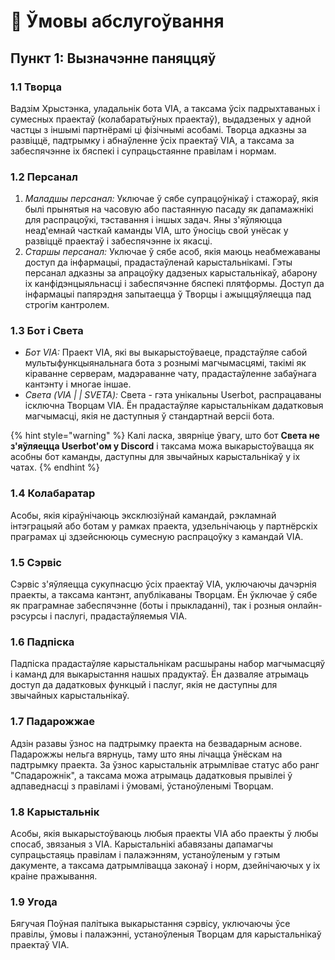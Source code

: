 # 🔘 Ўмовы абслугоўвання

## Пункт 1: Вызначэнне паняццяў <a href="#p-id-1" id="p-id-1"></a>

### 1.1 **Творца** <a href="#p-id-1.1" id="p-id-1.1"></a>

Вадзім Хрыстэнка, уладальнік бота VIA, а таксама ўсіх падрыхтаваных і сумесных праектаў (колабаратыўных праектаў), выдадзеных у адной частцы з іншымі партнёрамі ці фізічнымі асобамі. Творца адказны за развіццё, падтрымку і абнаўленне ўсіх праектаў VIA, а таксама за забеспячэнне іх бяспекі і супрацьстаянне правілам і нормам.

### **1.2 Персанал** <a href="#p-id-1.2" id="p-id-1.2"></a>

1. _Маладшы персанал:_ Уключае ў сябе супрацоўнікаў і стажораў, якія былі прынятыя на часовую або пастаянную пасаду як дапамажнікі для распрацоўкі, тэставання і іншых задач. Яны з'яўляюцца неад'емнай часткай каманды VIA, што ўносіць свой унёсак у развіццё праектаў і забеспячэнне іх якасці.
2. _Старшы персанал:_ Уключае ў сябе асоб, якія маюць неабмежаваны доступ да інфармацыі, прадастаўленай карыстальнікамі. Гэты персанал адказны за апрацоўку дадзеных карыстальнікаў, абарону іх канфідэнцыяльнасці і забеспячэнне бяспекі плятформы. Доступ да інфармацыі папярэдня запытаецца ў Творцы і ажыццяўляецца пад строгім кантролем.

### **1.3 Бот і Света**

* _Бот VIA:_ Праект VIA, які вы выкарыстоўваеце, прадстаўляе сабой мультыфункцыянальнага бота з рознымі магчымасцямі, такімі як кіраванне серверам, мадэраванне чату, прадастаўленне забаўнага кантэнту і многае іншае.
* _Света (VIA | | SVETA):_ Света - гэта унікальны Userbot, распрацаваны ісключна Творцам VIA. Ён прадастаўляе карыстальнікам дадатковыя магчымасці, якія не даступныя ў стандартнай версіі бота.

{% hint style="warning" %}
Калі ласка, звярніце ўвагу, што бот **Света не з'яўляецца Userbot'ом у Discord** і таксама можа выкарыстоўвацца як асобны бот каманды, даступны для звычайных карыстальнікаў у іх чатах.
{% endhint %}

### **1.4 Колабаратар** <a href="#p-id-1.4" id="p-id-1.4"></a>

Асобы, якія кіраўнічаюць эксклюзіўнай камандай, рэкламнай інтэграцыяй або ботам у рамках праекта, удзельнічаюць у партнёрскіх праграмах ці здзейснююць сумесную распрацоўку з камандай VIA.

### **1.5 Сэрвіс** <a href="#p-id-1.5" id="p-id-1.5"></a>

Сэрвіс з'яўляецца сукупнасцю ўсіх праектаў VIA, уключаючы дачэрнія праекты, а таксама кантэнт, апублікаваны Творцам. Ён ўключае ў сябе як праграмнае забеспячэнне (боты і прыкладанні), так і розныя онлайн-рэсурсы і паслугі, прадастаўляемыя VIA.

### **1.6 Падпіска** <a href="#p-id-1.6" id="p-id-1.6"></a>

Падпіска прадастаўляе карыстальнікам расшыраны набор магчымасцяў і каманд для выкарыстання нашых прадуктаў. Ён дазваляе атрымаць доступ да дадатковых функцый і паслуг, якія не даступны для звычайных карыстальнікаў.

### **1.7 Падарожжае** <a href="#p-id-1.7" id="p-id-1.7"></a>

Адзін разавы ўзнос на падтрымку праекта на безвадарным аснове. Падарожжы нельга вярнуць, таму што яны лічацца ўнёскам на падтрымку праекта. За ўзнос карыстальнік атрымлівае статус або ранг "Спадарожнік", а таксама можа атрымаць дадатковыя прывілеі ў адпаведнасці з правіламі і ўмовамі, ўстаноўленымі Творцам.

### **1.8 Карыстальнік** <a href="#p-id-1.8" id="p-id-1.8"></a>

Асобы, якія выкарыстоўваюць любыя праекты VIA або праекты ў любы спосаб, звязаныя з VIA. Карыстальнікі абавязаны дапамагчы супрацьстаяць правілам і палажэнням, устаноўленым у гэтым дакументе, а таксама датрымлівацца законаў і норм, дзейнічаючых у іх краіне пражывання.

### **1.9 Угода** <a href="#p-id-1.9" id="p-id-1.9"></a>

Бягучая Поўная палітыка выкарыстання сэрвісу, уключаючы ўсе правілы, ўмовы і палажэнні, устаноўленыя Творцам для карыстальнікаў праектаў VIA.
